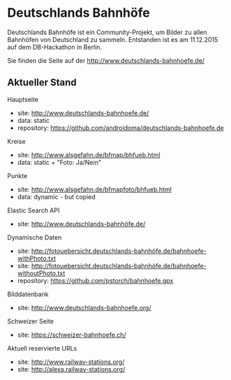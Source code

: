 # Deutschlands Bahnhöfe

Deutschlands Bahnhöfe ist ein Community-Projekt, um Bilder zu allen Bahnhöfen von Deutschland zu sammeln. Entstanden ist es am 11.12.2015 auf dem DB-Hackathon in Berlin.

Sie finden die Seite auf der http://www.deutschlands-bahnhoefe.de/

Aktueller Stand
---------------
Hauptseite
- site: http://www.deutschlands-bahnhoefe.de/
- data: static
- repository: https://github.com/androidoma/deutschlands-bahnhoefe.de

Kreise
- site: http://www.alsgefahn.de/bfmap/bhfueb.html
- data: static + "Foto: Ja/Nein"

Punkte
- site: http://www.alsgefahn.de/bfmapfoto/bhfueb.html
- data: dynamic - but copied

Elastic Search API
- site: http://www.deutschlands-bahnhöfe.de/

Dynamische Daten
- site: http://fotouebersicht.deutschlands-bahnhöfe.de/bahnhoefe-withPhoto.txt
- site: http://fotouebersicht.deutschlands-bahnhöfe.de/bahnhoefe-withoutPhoto.txt
- repository: https://github.com/pstorch/bahnhoefe.gpx

Bilddatenbank
- site: http://www.deutschlands-bahnhoefe.org/

Schweizer Seite
- site: https://schweizer-bahnhoefe.ch/

Aktuell reservierte URLs
- site: http://www.railway-stations.org/
- site: http://alexa.railway-stations.org/
